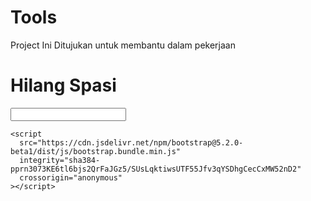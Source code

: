 # Tools

Project Ini Ditujukan untuk membantu dalam pekerjaan

<!DOCTYPE html>
<html lang="en">
  <head>
    <meta charset="utf-8" />
    <meta name="viewport" content="width=device-width, initial-scale=1" />
    <title>Gabut</title>
    <link
      href="https://cdn.jsdelivr.net/npm/bootstrap@5.2.0-beta1/dist/css/bootstrap.min.css"
      rel="stylesheet"
      integrity="sha384-0evHe/X+R7YkIZDRvuzKMRqM+OrBnVFBL6DOitfPri4tjfHxaWutUpFmBp4vmVor"
      crossorigin="anonymous"
    />
  </head>
  <body>
    <div class="container m-5 d-flex justify-content-center">
      <div class="card shadow-lg p-3 mb-5 bg-white rounded">
        <div class="card-body m-3">
          <h1 class="card-title mb-3">Hilang Spasi</h1>
          <input class="input-group" id="no_bpjs" onchange="hapusSpasi()" />
          <p id="hasil" class="mt-2"></p>
        </div>
      </div>
    </div>

    <script
      src="https://cdn.jsdelivr.net/npm/bootstrap@5.2.0-beta1/dist/js/bootstrap.bundle.min.js"
      integrity="sha384-pprn3073KE6tl6bjs2QrFaJGz5/SUsLqktiwsUTF55Jfv3qYSDhgCecCxMW52nD2"
      crossorigin="anonymous"
    ></script>

  </body>
  <script>
    function zeroPad(num, numZeros) {
      var n = Math.abs(num);
      var zeros = Math.max(0, numZeros - Math.floor(n).toString().length);
      var zeroString = Math.pow(10, zeros).toString().substr(1);
      if (num < 0) {
        zeroString = "-" + zeroString;
      }
      return zeroString + n;
    }
    function hapusSpasi() {
      var no_bpjs = document.getElementById("no_bpjs").value;
      hasil = no_bpjs.split(" ").join("");
      jumlah = hasil.length;
      if (jumlah < 16) {
        var kosong = 13 - jumlah;
        var zeroString = "";
        for (let index = 0; index < kosong; index++) {
          zeroString = "0" + zeroString;
        }
        angka1 = no_bpjs.split(" ").join("");
        angka = zeroString + angka1;
      }
      document.getElementById("hasil").innerHTML = angka;
    }
  </script>
</html>
